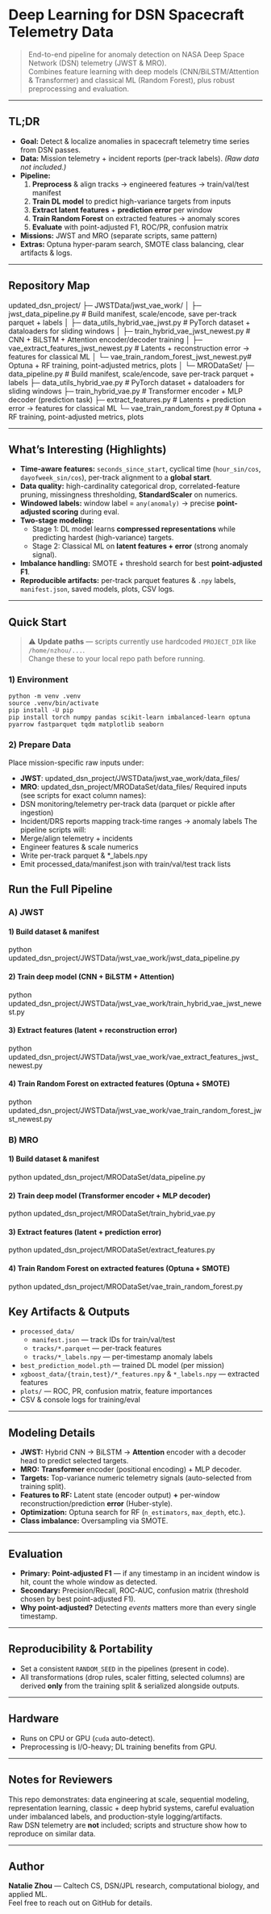 # Deep Learning for DSN Spacecraft Telemetry Data

> End-to-end pipeline for anomaly detection on NASA Deep Space Network (DSN) telemetry (JWST & MRO).  
> Combines feature learning with deep models (CNN/BiLSTM/Attention & Transformer) and classical ML (Random Forest), plus robust preprocessing and evaluation.

---

## TL;DR

- **Goal:** Detect & localize anomalies in spacecraft telemetry time series from DSN passes.
- **Data:** Mission telemetry + incident reports (per-track labels). *(Raw data not included.)*
- **Pipeline:**
  1. **Preprocess** & align tracks → engineered features → train/val/test manifest  
  2. **Train DL model** to predict high-variance targets from inputs  
  3. **Extract latent features** + **prediction error** per window  
  4. **Train Random Forest** on extracted features → anomaly scores  
  5. **Evaluate** with point-adjusted F1, ROC/PR, confusion matrix
- **Missions:** JWST and MRO (separate scripts, same pattern)
- **Extras:** Optuna hyper-param search, SMOTE class balancing, clear artifacts & logs.

---

## Repository Map

updated_dsn_project/
├─ JWSTData/jwst_vae_work/
│ ├─ jwst_data_pipeline.py # Build manifest, scale/encode, save per-track parquet + labels
│ ├─ data_utils_hybrid_vae_jwst.py # PyTorch dataset + dataloaders for sliding windows
│ ├─ train_hybrid_vae_jwst_newest.py # CNN + BiLSTM + Attention encoder/decoder training
│ ├─ vae_extract_features_jwst_newest.py # Latents + reconstruction error → features for classical ML
│ └─ vae_train_random_forest_jwst_newest.py# Optuna + RF training, point-adjusted metrics, plots
│
└─ MRODataSet/
├─ data_pipeline.py # Build manifest, scale/encode, save per-track parquet + labels
├─ data_utils_hybrid_vae.py # PyTorch dataset + dataloaders for sliding windows
├─ train_hybrid_vae.py # Transformer encoder + MLP decoder (prediction task)
├─ extract_features.py # Latents + prediction error → features for classical ML
└─ vae_train_random_forest.py # Optuna + RF training, point-adjusted metrics, plots


---

## What’s Interesting (Highlights)

- **Time-aware features:** `seconds_since_start`, cyclical time (`hour_sin/cos`, `dayofweek_sin/cos`), per-track alignment to a **global start**.
- **Data quality:** high-cardinality categorical drop, correlated-feature pruning, missingness thresholding, **StandardScaler** on numerics.
- **Windowed labels:** window label = `any(anomaly)` → precise **point-adjusted scoring** during eval.
- **Two-stage modeling:**
  - Stage 1: DL model learns **compressed representations** while predicting hardest (high-variance) targets.
  - Stage 2: Classical ML on **latent features + error** (strong anomaly signal).
- **Imbalance handling:** SMOTE + threshold search for best **point-adjusted F1**.
- **Reproducible artifacts:** per-track parquet features & `.npy` labels, `manifest.json`, saved models, plots, CSV logs.

---

## Quick Start

> ⚠️ **Update paths** — scripts currently use hardcoded `PROJECT_DIR` like `/home/nzhou/...`.  
> Change these to your local repo path before running.

### 1) Environment

```
python -m venv .venv
source .venv/bin/activate
pip install -U pip
pip install torch numpy pandas scikit-learn imbalanced-learn optuna pyarrow fastparquet tqdm matplotlib seaborn
```

### 2) Prepare Data

Place mission-specific raw inputs under:
- **JWST**: updated_dsn_project/JWSTData/jwst_vae_work/data_files/
- **MRO**: updated_dsn_project/MRODataSet/data_files/
Required inputs (see scripts for exact column names):
- DSN monitoring/telemetry per-track data (parquet or pickle after ingestion)
- Incident/DRS reports mapping track-time ranges → anomaly labels
The pipeline scripts will:
- Merge/align telemetry + incidents
- Engineer features & scale numerics
- Write per-track parquet & *_labels.npy
- Emit processed_data/manifest.json with train/val/test track lists

## Run the Full Pipeline
### A) JWST
#### 1) Build dataset & manifest
python updated_dsn_project/JWSTData/jwst_vae_work/jwst_data_pipeline.py

#### 2) Train deep model (CNN + BiLSTM + Attention)
python updated_dsn_project/JWSTData/jwst_vae_work/train_hybrid_vae_jwst_newest.py

#### 3) Extract features (latent + reconstruction error)
python updated_dsn_project/JWSTData/jwst_vae_work/vae_extract_features_jwst_newest.py

#### 4) Train Random Forest on extracted features (Optuna + SMOTE)
python updated_dsn_project/JWSTData/jwst_vae_work/vae_train_random_forest_jwst_newest.py

### B) MRO
#### 1) Build dataset & manifest
python updated_dsn_project/MRODataSet/data_pipeline.py

#### 2) Train deep model (Transformer encoder + MLP decoder)
python updated_dsn_project/MRODataSet/train_hybrid_vae.py

#### 3) Extract features (latent + prediction error)
python updated_dsn_project/MRODataSet/extract_features.py

#### 4) Train Random Forest on extracted features (Optuna + SMOTE)
python updated_dsn_project/MRODataSet/vae_train_random_forest.py

## Key Artifacts & Outputs

- `processed_data/`
  - `manifest.json` — track IDs for train/val/test
  - `tracks/*.parquet` — per-track features
  - `tracks/*_labels.npy` — per-timestamp anomaly labels
- `best_prediction_model.pth` — trained DL model (per mission)
- `xgboost_data/{train,test}/*_features.npy` & `*_labels.npy` — extracted features
- `plots/` — ROC, PR, confusion matrix, feature importances
- CSV & console logs for training/eval

---

## Modeling Details

- **JWST:** Hybrid CNN → BiLSTM → **Attention** encoder with a decoder head to predict selected targets.  
- **MRO:** **Transformer** encoder (positional encoding) + MLP decoder.  
- **Targets:** Top-variance numeric telemetry signals (auto-selected from training split).  
- **Features to RF:** Latent state (encoder output) **+** per-window reconstruction/prediction **error** (Huber-style).  
- **Optimization:** Optuna search for RF (`n_estimators`, `max_depth`, etc.).  
- **Class imbalance:** Oversampling via SMOTE.

---

## Evaluation

- **Primary:** **Point-adjusted F1** — if any timestamp in an incident window is hit, count the whole window as detected.  
- **Secondary:** Precision/Recall, ROC-AUC, confusion matrix (threshold chosen by best point-adjusted F1).  
- **Why point-adjusted?** Detecting *events* matters more than every single timestamp.

---

## Reproducibility & Portability

- Set a consistent `RANDOM_SEED` in the pipelines (present in code).
- All transformations (drop rules, scaler fitting, selected columns) are derived **only** from the training split & serialized alongside outputs.

---

## Hardware

- Runs on CPU or GPU (`cuda` auto-detect).  
- Preprocessing is I/O-heavy; DL training benefits from GPU.

---

## Notes for Reviewers

This repo demonstrates: data engineering at scale, sequential modeling, representation learning, classic + deep hybrid systems, careful evaluation under imbalanced labels, and production-style logging/artifacts.  
Raw DSN telemetry are **not** included; scripts and structure show how to reproduce on similar data.

---

## Author

**Natalie Zhou** — Caltech CS, DSN/JPL research, computational biology, and applied ML.  
Feel free to reach out on GitHub for details.
